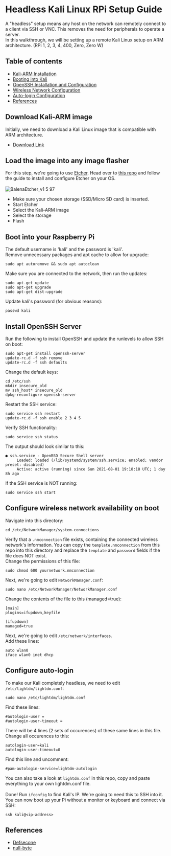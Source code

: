 # Headless Kali Linux RPi Setup Guide
A "headless" setup means any host on the network can remotely connect to a 
client via SSH or VNC. This removes the need for peripherals to operate a server.  
In this walkthrough, we will be setting up a remote Kali Linux setup on ARM architecture.
(RPi 1, 2, 3, 4, 400, Zero, Zero W)
## Table of contents
- [Kali-ARM Installation](https://github.com/prodseanb/headless-kali-RPi#download-kali-arm-image)
- [Booting into Kali](https://github.com/prodseanb/headless-kali-RPi#boot-into-your-raspberry-pi)
- [OpenSSH Installation and Configuration](https://github.com/prodseanb/headless-kali-RPi#install-openssh-server)
- [Wireless Network Configuration](https://github.com/prodseanb/headless-kali-RPi#configure-wireless-network-availability-on-boot)
- [Auto-login Configuration](https://github.com/prodseanb/headless-kali-RPi#configure-auto-login)
- [References](https://github.com/prodseanb/headless-kali-RPi#references)
## Download Kali-ARM image
Initially, we need to download a Kali Linux image that is compatible with ARM architecture.<br/>
- [Download Link](https://www.kali.org/get-kali/#kali-arm)

## Load the image into any image flasher
For this step, we're going to use [Etcher](https://github.com/balena-io/etcher). Head over to [this
repo](https://github.com/balena-io/etcher) and follow the guide to install and configure Etcher on your OS.
<br/>
<br/>
![BalenaEtcher_v1 5 97](https://user-images.githubusercontent.com/59718043/127945937-b0aac1e8-49a0-4ab9-82c9-909d6e0b60d3.png)
- Make sure your chosen storage (SSD/Micro SD card) is inserted.
- Start Etcher
- Select the Kali-ARM image
- Select the storage
- Flash

## Boot into your Raspberry Pi
The default username is 'kali' and the password is 'kali'.<br/>
Remove unnecessary packages and apt cache to allow for upgrade:
```
sudo apt autoremove && sudo apt autoclean
```
Make sure you are connected to the network, then run the updates:
```
sudo apt-get update
sudo apt-get upgrade
sudo apt-get dist-upgrade
```
Update kali's password (for obvious reasons):
```
passwd kali
```

## Install OpenSSH Server
Run the following to install OpenSSH and update the runlevels to allow SSH on boot:
```
sudo apt-get install openssh-server
update-rc.d -f ssh remove
update-rc.d -f ssh defaults
```
Change the default keys:
```
cd /etc/ssh
mkdir insecure_old
mv ssh_host* insecure_old
dpkg-reconfigure openssh-server
```
Restart the SSH service:
```
sudo service ssh restart
update-rc.d -f ssh enable 2 3 4 5
```
Verify SSH functionality:
```
sudo service ssh status
```
The output should look similar to this:
```
● ssh.service - OpenBSD Secure Shell server
     Loaded: loaded (/lib/systemd/system/ssh.service; enabled; vendor preset: disabled)
     Active: active (running) since Sun 2021-08-01 19:18:18 UTC; 1 day 8h ago
```
If the SSH service is NOT running:
```
sudo service ssh start
```

## Configure wireless network availability on boot
Navigate into this directory:
```
cd /etc/NetworkManager/system-connections
```
Verify that a `.nmconnection` file exists, containing the connected wireless network's information.
You can copy the `template.nmconnection` from this repo into this directory and replace 
the `template` and
`password` fields if the file does NOT exist.<br/>
Change the permissions of this file: 
```
sudo chmod 600 yournetwork.nmconnection
```
Next, we're going to edit `NetworkManager.conf`:
```
sudo nano /etc/NetworkManager/NetworkManager.conf
```
Change the contents of the file to this (managed=true):
```
[main]
plugins=ifupdown,keyfile

[ifupdown]
managed=true
```
Next, we're going to edit `/etc/network/interfaces`. 
<br/>
Add these lines:
```
auto wlan0
iface wlan0 inet dhcp
```
## Configure auto-login
To make our Kali completely headless, we need to edit `/etc/lightdm/lightdm.conf`:
```
sudo nano /etc/lightdm/lightdm.conf
```
Find these lines:
```
#autologin-user =
#autologin-user-timeout =
```
There will be 4 lines (2 sets of occurences) of these same lines in this file. 
Change all occurences to this:
```
autologin-user=kali
autologin-user-timeout=0
```
Find this line and uncomment:
```
#pam-autologin-service=lightdm-autologin
```
You can also take a look at `lightdm.conf` in this repo, copy and paste everything to your
own lightdm.conf file.
<br/><br/>
Done! Run `ifconfig` to find Kali's IP. We're going to need this to SSH into it.
You can now boot up your Pi without a monitor or keyboard and connect via SSH:
```
ssh kali@<ip-address>
```
## References
- [Defsecone](https://www.youtube.com/watch?v=VXxb_F1Vb7Y)
- [null-byte](https://null-byte.wonderhowto.com/how-to/set-up-headless-raspberry-pi-hacking-platform-running-kali-linux-0176182/)


